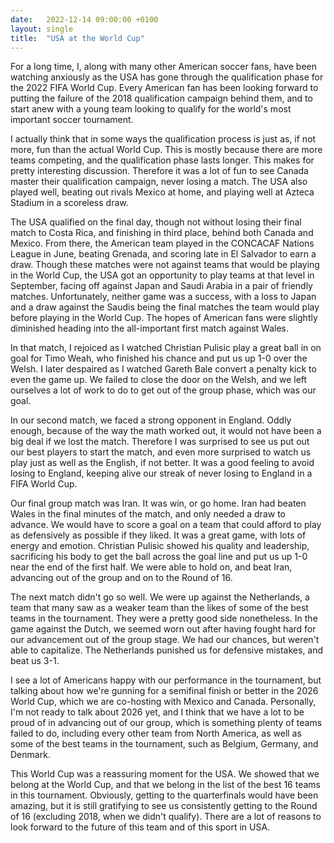 ```yaml
---
date:   2022-12-14 09:00:00 +0100
layout: single
title:  "USA at the World Cup"
---
```

For a long time, I, along with many other American soccer fans, have been watching anxiously as the USA has gone through the qualification phase for the 2022 FIFA World Cup. Every American fan has been looking forward to putting the failure of the 2018 qualification campaign behind them, and to start anew with a young team looking to qualify for the world's most important soccer tournament.

I actually think that in some ways the qualification process is just as, if not more, fun than the actual World Cup. This is mostly because there are more teams competing, and the qualification phase lasts longer. This makes for pretty interesting discussion. Therefore it was a lot of fun to see Canada master their qualification campaign, never losing a match. The USA also played well, beating out rivals Mexico at home, and playing well at Azteca Stadium in a scoreless draw.

The USA qualified on the final day, though not without losing their final match to Costa Rica, and finishing in third place, behind both Canada and Mexico. From there, the American team played in the CONCACAF Nations League in June, beating Grenada, and scoring late in El Salvador to earn a draw. Though these matches were not against teams that would be playing in the World Cup, the USA got an opportunity to play teams at that level in September, facing off against Japan and Saudi Arabia in a pair of friendly matches. Unfortunately, neither game was a success, with a loss to Japan and a draw against the Saudis being the final matches the team would play before playing in the World Cup. The hopes of American fans were slightly diminished heading into the all-important first match against Wales.

In that match, I rejoiced as I watched Christian Pulisic play a great ball in on goal for Timo Weah, who finished his chance and put us up 1-0 over the Welsh. I later despaired as I watched Gareth Bale convert a penalty kick to even the game up. We failed to close the door on the Welsh, and we left ourselves a lot of work to do to get out of the group phase, which was our goal.

In our second match, we faced a strong opponent in England. Oddly enough, because of the way the math worked out, it would not have been a big deal if we lost the match. Therefore I was surprised to see us put out our best players to start the match, and even more surprised to watch us play just as well as the English, if not better. It was a good feeling to avoid losing to England, keeping alive our streak of never losing to England in a FIFA World Cup.

Our final group match was Iran. It was win, or go home. Iran had beaten Wales in the final minutes of the match, and only needed a draw to advance. We would have to score a goal on a team that could afford to play as defensively as possible if they liked. It was a great game, with lots of energy and emotion. Christian Pulisic showed his quality and leadership, sacrificing his body to get the ball across the goal line and put us up 1-0 near the end of the first half. We were able to hold on, and beat Iran, advancing out of the group and on to the Round of 16.

The next match didn't go so well. We were up against the Netherlands, a team that many saw as a weaker team than the likes of some of the best teams in the tournament. They were a pretty good side nonetheless. In the game against the Dutch, we seemed worn out after having fought hard for our advancement out of the group stage. We had our chances, but weren't able to capitalize. The Netherlands punished us for defensive mistakes, and beat us 3-1.

I see a lot of Americans happy with our performance in the tournament, but talking about how we're gunning for a semifinal finish or better in the 2026 World Cup, which we are co-hosting with Mexico and Canada. Personally, I'm not ready to talk about 2026 yet, and I think that we have a lot to be proud of in advancing out of our group, which is something plenty of teams failed to do, including every other team from North America, as well as some of the best teams in the tournament, such as Belgium, Germany, and Denmark.

This World Cup was a reassuring moment for the USA. We showed that we belong at the World Cup, and that we belong in the list of the best 16 teams in this tournament. Obviously, getting to the quarterfinals would have been amazing, but it is still gratifying to see us consistently getting to the Round of 16 (excluding 2018, when we didn't qualify). There are a lot of reasons to look forward to the future of this team and of this sport in USA.